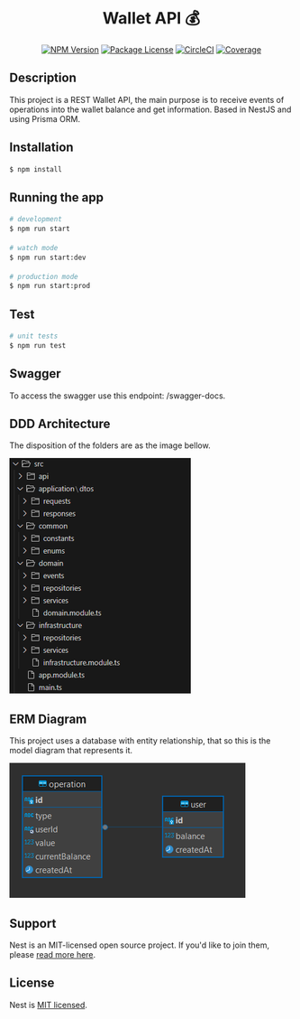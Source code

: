 [circleci-image]: https://img.shields.io/circleci/build/github/nestjs/nest/master?token=abc123def456
[circleci-url]: https://circleci.com/gh/nestjs/nest

  <div style="text-align: center">
  
  # Wallet API 💰
    
  </div>
    <p align="center">
<a href="https://www.npmjs.com/~nestjscore" target="_blank"><img src="https://img.shields.io/npm/v/@nestjs/core.svg" alt="NPM Version" /></a>
<a href="https://www.npmjs.com/~nestjscore" target="_blank"><img src="https://img.shields.io/npm/l/@nestjs/core.svg" alt="Package License" /></a>
<a href="https://circleci.com/gh/nestjs/nest" target="_blank"><img src="https://img.shields.io/circleci/build/github/nestjs/nest/master" alt="CircleCI" /></a>
<a href="https://coveralls.io/github/nestjs/nest?branch=master" target="_blank"><img src="https://coveralls.io/repos/github/nestjs/nest/badge.svg?branch=master#9" alt="Coverage" /></a>
</p>

## Description

This project is a REST Wallet API, the main purpose is to receive events of operations into the wallet balance and get information.
Based in NestJS and using Prisma ORM.

## Installation

```bash
$ npm install
```

## Running the app

```bash
# development
$ npm run start

# watch mode
$ npm run start:dev

# production mode
$ npm run start:prod
```

## Test

```bash
# unit tests
$ npm run test
```

## Swagger

To access the swagger use this endpoint: /swagger-docs.

## DDD Architecture

The disposition of the folders are as the image bellow.

![folders disposition](/public/ddd.png)

## ERM Diagram

This project uses a database with entity relationship, that so this is the model diagram that represents it.

![alt text](/public/erm.png)

## Support

Nest is an MIT-licensed open source project. If you'd like to join them, please [read more here](https://docs.nestjs.com/support).

## License

Nest is [MIT licensed](LICENSE).
